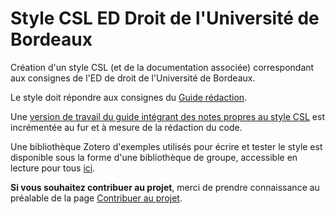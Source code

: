 # Style CSL ED Droit de l'Université de Bordeaux
Création d'un style CSL (et de la documentation associée) correspondant aux consignes de l'ED de droit de l'Université de Bordeaux.

Le style doit répondre aux consignes du [Guide rédaction](http://www.sudoc.fr/224348256).

Une [version de travail du guide intégrant des notes propres au style CSL](https://github.com/fflamerie/csl_ed_droit_ubx/blob/master/guide_csl_ed_droit_ubx.md) est incrémentée au fur et à mesure de la rédaction du code.

Une bibliothèque Zotero d'exemples utilisés pour écrire et tester le style est disponible sous la forme d'une bibliothèque de groupe, accessible en lecture pour tous [ici](https://www.zotero.org/groups/2190104/style_csl_ed_droit_bx).

**Si vous souhaitez contribuer au projet**, merci de prendre connaissance au préalable de la page [Contribuer au projet](https://github.com/fflamerie/csl_ed_droit_ubx/wiki/Contribuer-au-projet).
